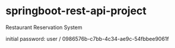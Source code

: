 # springboot-rest-api-project
Restaurant Reservation System

initial password: user / 0986576b-c7bb-4c34-ae9c-54fbbee9061f